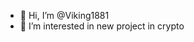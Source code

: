 - 👋 Hi, I’m @Viking1881
- 👀 I’m interested in new project in crypto 



<!---
Viking1881/Viking1881 is a ✨ special ✨ repository because its `README.md` (this file) appears on your GitHub profile.
You can click the Preview link to take a look at your changes.
--->

